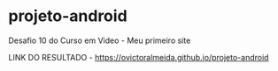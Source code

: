 # projeto-android
Desafio 10 do Curso em Video - Meu primeiro site

LINK DO RESULTADO - https://ovictoralmeida.github.io/projeto-android
